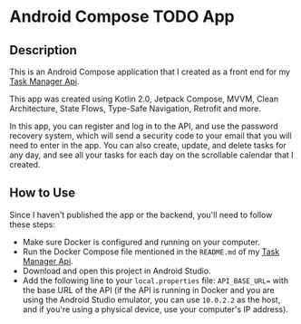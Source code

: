 # Android Compose TODO App

## Description
This is an Android Compose application that I created as a front end for my [Task Manager Api](https://github.com/xaawii/task-manager-api).

This app was created using Kotlin 2.0, Jetpack Compose, MVVM, Clean Architecture, State Flows, Type-Safe Navigation, Retrofit and more.

In this app, you can register and log in to the API, and use the password recovery system, which will send a security code to your email that you will need to enter in the app.
You can also create, update, and delete tasks for any day, and see all your tasks for each day on the scrollable calendar that I created.

## How to Use
Since I haven't published the app or the backend, you'll need to follow these steps:
* Make sure Docker is configured and running on your computer.
* Run the Docker Compose file mentioned in the `README.md` of my [Task Manager Api](https://github.com/xaawii/task-manager-api).
* Download and open this project in Android Studio.
* Add the following line to your `local.properties` file: `API_BASE_URL=` with the base URL of the API (if the API is running in Docker and you are using the Android Studio emulator, you can use `10.0.2.2` as the host, and if you're using a physical device, use your computer's IP address).

